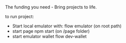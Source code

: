 The funding you need - Bring projects to life.

to run project:

- Start local emulator with:
  flow emulator (on root path)
- start page
  npm start (on /page folder)
- start emulator wallet
  flow dev-wallet
